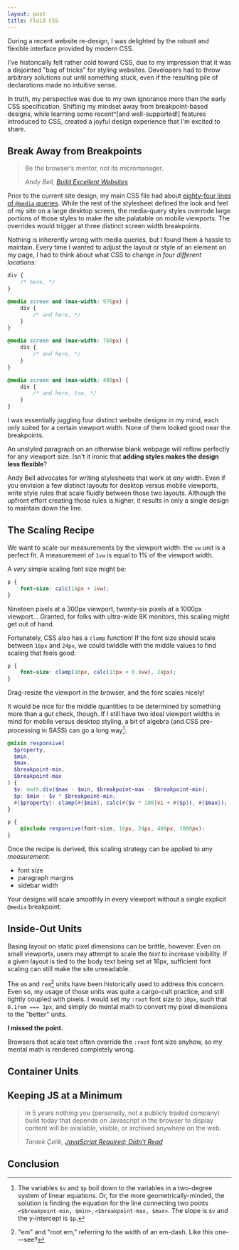 ```yaml
---
layout: post
title: Fluid CSS
---
```


During a recent website re-design, I was delighted by the robust and flexible interface provided by modern CSS.<!--more-->

I've historically felt rather cold toward CSS,
due to my impression that it was a disjointed "bag of tricks" for styling websites.
Developers had to throw arbitrary solutions out until something stuck,
even if the resulting pile of declarations made no intuitive sense.

In truth, my perspective was due to my own ignorance more than the early CSS specification.
Shifting my mindset away from breakpoint-based designs,
while learning some recent^[and well-supported!] features introduced to CSS,
created a joyful design experience that I'm excited to share.

## Break Away from Breakpoints

> Be the browser’s mentor, not its micromanager.
>
> <cite>Andy Bell, <a href="https://buildexcellentwebsit.es/">Build Excellent Websites</a></cite>

Prior to the current site design, my main CSS file had about [eighty-four lines of `@media` queries](https://github.com/neillrobson/neillrobson.github.io/blob/ad6585eb78cad9ebe744ac8882834cf5994d426b/webpack/style.scss#L666).
While the rest of the stylesheet defined the look and feel of my site on a large desktop screen,
the media-query styles overrode large portions of those styles to make the site palatable on mobile viewports.
The overrides would trigger at three distinct screen width breakpoints.

Nothing is inherently wrong with media queries,
but I found them a hassle to maintain.
Every time I wanted to adjust the layout or style of an element on my page,
I had to think about what CSS to change in _four different locations_:

```css
div {
    /* here, */
}

@media screen and (max-width: 976px) {
    div {
        /* and here, */
    }
}

@media screen and (max-width: 760px) {
    div {
        /* and here, */
    }
}

@media screen and (max-width: 400px) {
    div {
        /* and here, too. */
    }
}
```

I was essentially juggling four distinct website designs in my mind,
each only suited for a certain viewport width.
None of them looked good near the breakpoints.

An unstyled paragraph on an otherwise blank webpage will reflow perfectly for any viewport size.
Isn't it ironic that **adding styles makes the design less flexible**?

Andy Bell advocates for writing stylesheets that work at _any_ width.
Even if you envision a few distinct layouts for desktop versus mobile viewports,
write style rules that scale fluidly between those two layouts.
Although the upfront effort creating those rules is higher,
it results in only a single design to maintain down the line.

## The Scaling Recipe

We want to scale our measurements by the viewport width:
the `vw` unit is a perfect fit.
A measurement of `1vw` is equal to 1% of the viewport width.

A _very_ simple scaling font size might be:

```css
p {
    font-size: calc(16px + 1vw);
}
```

Nineteen pixels at a 300px viewport, twenty-six pixels at a 1000px viewport...
Granted, for folks with ultra-wide 8K monitors,
this scaling might get out of hand.

Fortunately, CSS also has a `clamp` function!
If the font size should scale between `16px` and `24px`,
we could twiddle with the middle values to find scaling that feels good:

```css
p {
    font-size: clamp(16px, calc(13px + 0.9vw), 24px);
}
```

Drag-resize the viewport in the browser, and the font scales nicely!

It would be nice for the middle quantities to be determined by something more than a gut check, though.
If I still have two ideal viewport widths in mind for mobile versus desktop styling,
a bit of algebra (and CSS pre-processing in SASS) can go a long way[^derivation]:

```scss
@mixin responsive(
  $property,
  $min,
  $max,
  $breakpoint-min,
  $breakpoint-max
) {
  $v: math.div($max - $min, $breakpoint-max - $breakpoint-min);
  $p: $min - $v * $breakpoint-min;
  #{$property}: clamp(#{$min}, calc(#{$v * 100}vi + #{$p}), #{$max});
}

p {
    @include responsive(font-size, 16px, 24px, 400px, 1000px);
}
```

[^derivation]: The variables `$v` and `$p` boil down to the variables in a two-degree system of linear equations.
Or, for the more geometrically-minded,
the solution is finding the equation for the line connecting two points `<$breakpoint-min, $min>`, `<$breakpoint-max, $max>`.
The slope is `$v` and the y-intercept is `$p`.

Once the recipe is derived, this scaling strategy can be applied to _any measurement_:

- font size
- paragraph margins
- sidebar width

Your designs will scale smoothly in every viewport without a single explicit `@media` breakpoint.

## Inside-Out Units

Basing layout on static pixel dimensions can be brittle, however.
Even on small viewports,
users may attempt to scale the _text_ to increase visibility.
If a given layout is tied to the body text being set at 16px,
sufficient font scaling can still make the site unreadable.

The `em` and `rem`[^rem] units have been historically used to address this concern.
Even so, my usage of those units was quite a cargo-cult practice,
and still tightly coupled with pixels.
I would set my `:root` font size to `10px`, such that `0.1rem === 1px`,
and simply do mental math to convert my pixel dimensions to the "better" units.

[^rem]: "em" and "root em," referring to the width of an em-dash. Like this one---see?

**I missed the point.**

Browsers that scale text often override the `:root` font size anyhow,
so my mental math is rendered completely wrong.

## Container Units

## Keeping JS at a Minimum

> In 5 years nothing you (personally, not a publicly traded company) build today that depends on Javascript in the browser to display content will be available, visible, or archived anywhere on the web.
>
> <cite>Tantek Çelik, <a href="https://tantek.com/2025/069/t1/ten-years-jsdr-javascript-required-didnt-read">JavaScript Required; Didn't Read</a></cite>

## Conclusion

